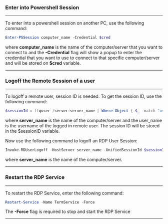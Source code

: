 
### Enter into Powershell Session
***
To enter into a powershell session on another PC, use the following command:
```powershell
Enter-PSSession computer_name -Credential $cred
```
where **computer_name** is the name of the computer/server that you want to connect to and the **-Credential** flag will show a popup to enter the credential that you want to use to connect to that specific computer/server and will be stored on **$cred** variable.
***

### Logoff the Remote Session of a user
***
To logoff a remote user, session ID is needed.
To get the session ID, use the following command:
```powershell
$sessionId = ((quser /server:server_name | Where-Object { $_ -match "user_name" }) -split ' +')[2]
```
where **server_name** is the name of the computer/server and the user_name is the username of the logged in remote user. The session ID will be stored in the $sessionID variable.

Now use the following command to logoff an RDP User Session:
```powershell
Invoke-RDUserLogoff -HostServer server_name -UnifiedSessionId $sessionId
```
where **server_name** is the name of the computer/server.
***

### Restart the RDP Service
***
To restart the RDP Service, enter the following command:
```powershell
Restart-Service -Name TermService -Force
```
The **-Force** flag is required to stop and start the RDP Service
***

